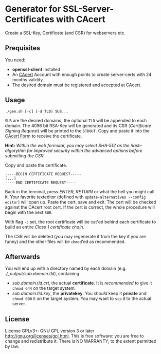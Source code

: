 # Generator for SSL-Server-Certificates with CAcert
Create a SSL-Key, Certificate (and CSR) for webservers etc.

## Prequisites
You need:
* **openssl-client** installed
* An [CAcert](https://www.cacert.org/) Account with enough points to create server-certs with 24 months validity.
* The desired domain must be registered and accepted at CAcert.

## Usage
    ./gen.sh [-c] [-d TLD] SUB...
`SUB` are the desired domains, the optional `TLD` will be appended to each domain. The 4096 bit RSA-Key will be generated and its CSR (*Certificate Signing Request*) will be printed to the `STDOUT`. Copy and paste it into the [CAcert Form](https://secure.cacert.org/account.php?id=10) to receive the certificate.

**Hint:** *Within the web formular, you may select SHA-512 as the hash-algorythm for improved security within the advanced options before submitting the CSR.*

Copy and paste the certificate.

    -----BEGIN CERTIFICATE REQUEST-----
    [...]
    -----END CERTIFICATE REQUEST-----
Back in the terminal, press *ENTER*, *RETURN* or what the hell you might call it. Your favorite texteditor (defined with `update-alternatives --config editor`) will open up. Paste the cert, save and exit. The cert will be checked against the CAcert root cert. If the cert is correct, the whole procedure will begin with the next `SUB`.

With flag `-c` set, the root certificate will be cat'ed behind each certificate to build an entire *Class 1 certificate chain*.

The CSR will be deleted (you may regenerate it from the key if you are funny) and the other files will be `chmod`'ed as recommended.

## Afterwards
You will end up with a directory named by each domain (e.g. *./_output/sub.domain.tld*), containing
* *sub.domain.tld.crt*, the actual **certificate**. It is *recommended* to give it `chmod 644` on the target system.
* *sub.domain.tld.key*, the **privatekey**. You *should* keep it **private** and `chmod 600` it on the target system.
You may want to `scp` it to the actual server.

## License
License GPLv3+: GNU GPL version 3 or later <http://gnu.org/licenses/gpl.html>. This is free software: you are free to change and redistribute it. There is NO WARRANTY, to the extent permitted by law.
